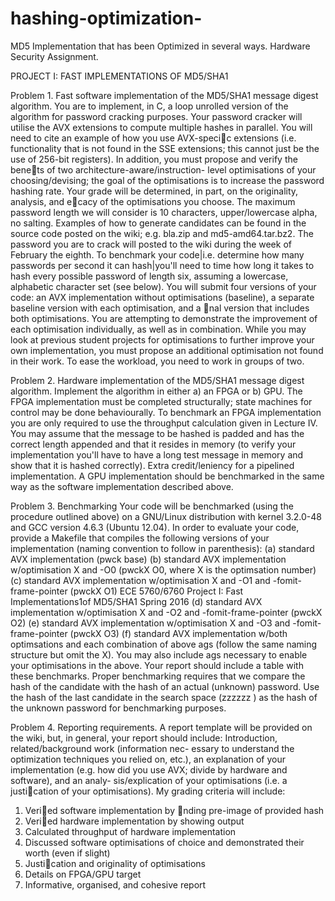 # hashing-optimization-
MD5 Implementation that has been Optimized in several ways. Hardware Security Assignment.

PROJECT I: FAST IMPLEMENTATIONS OF MD5/SHA1

Problem 1. Fast software implementation of the MD5/SHA1 message digest algorithm. You are
to implement, in C, a loop unrolled version of the algorithm for password cracking purposes.
Your password cracker will utilise the AVX extensions to compute multiple hashes in parallel.
You will need to cite an example of how you use AVX-specic extensions (i.e. functionality
that is not found in the SSE extensions; this cannot just be the use of 256-bit registers).
In addition, you must propose and verify the benets of two architecture-aware/instruction-
level optimisations of your choosing/devising; the goal of the optimisations is to increase the
password hashing rate. Your grade will be determined, in part, on the originality, analysis,
and ecacy of the optimisations you choose. The maximum password length we will consider
is 10 characters, upper/lowercase alpha, no salting. Examples of how to generate candidates
can be found in the source code posted on the wiki; e.g. bla.zip and md5-amd64.tar.bz2. The
password you are to crack will posted to the wiki during the week of February the eighth.
To benchmark your code|i.e. determine how many passwords per second it can hash|you'll
need to time how long it takes to hash every possible password of length six, assuming a
lowercase, alphabetic character set (see below). You will submit four versions of your code:
an AVX implementation without optimisations (baseline), a separate baseline version with
each optimisation, and a nal version that includes both optimisations. You are attempting
to demonstrate the improvement of each optimisation individually, as well as in combination.
While you may look at previous student projects for optimisations to further improve your
own implementation, you must propose an additional optimisation not found in their work.
To ease the workload, you need to work in groups of two.

Problem 2. Hardware implementation of the MD5/SHA1 message digest algorithm. Implement the
algorithm in either a) an FPGA or b) GPU. The FPGA implementation must be completed
structurally; state machines for control may be done behaviourally. To benchmark an FPGA
implementation you are only required to use the throughput calculation given in Lecture
IV. You may assume that the message to be hashed is padded and has the correct length
appended and that it resides in memory (to verify your implementation you'll have to have a
long test message in memory and show that it is hashed correctly). Extra credit/leniency for
a pipelined implementation. A GPU implementation should be benchmarked in the same way
as the software implementation described above.

Problem 3. Benchmarking Your code will be benchmarked (using the procedure outlined above)
on a GNU/Linux distribution with kernel 3.2.0-48 and GCC version 4.6.3 (Ubuntu 12.04). In
order to evaluate your code, provide a Makefile that compiles the following versions of your
implementation (naming convention to follow in parenthesis):
(a) standard AVX implementation (pwck base)
(b) standard AVX implementation w/optimisation X and -O0 (pwckX O0, where X is the
optimsation number)
(c) standard AVX implementation w/optimisation X and -O1 and -fomit-frame-pointer
(pwckX O1)
ECE 5760/6760 Project I: Fast Implementations1of MD5/SHA1 Spring 2016
(d) standard AVX implementation w/optimisation X and -O2 and -fomit-frame-pointer
(pwckX O2)
(e) standard AVX implementation w/optimisation X and -O3 and -fomit-frame-pointer
(pwckX O3)
(f) standard AVX implementation w/both optimsations and each combination of above 
ags
(follow the same naming structure but omit the X).
You may also include 
ags necessary to enable your optimisations in the above. Your report
should include a table with these benchmarks. Proper benchmarking requires that we compare
the hash of the candidate with the hash of an actual (unknown) password. Use the hash of
the last candidate in the search space (zzzzzz ) as the hash of the unknown password for
benchmarking purposes.

Problem 4. Reporting requirements. A report template will be provided on the wiki, but, in
general, your report should include: Introduction, related/background work (information nec-
essary to understand the optimization techniques you relied on, etc.), an explanation of your
implementation (e.g. how did you use AVX; divide by hardware and software), and an analy-
sis/explication of your optimisations (i.e. a justication of your optimisations).
My grading criteria will include:
1. Veried software implementation by nding pre-image of provided hash
2. Veried hardware implementation by showing output
3. Calculated throughput of hardware implementation
4. Discussed software optimisations of choice and demonstrated their worth (even if slight)
5. Justication and originality of optimisations
6. Details on FPGA/GPU target
7. Informative, organised, and cohesive report

